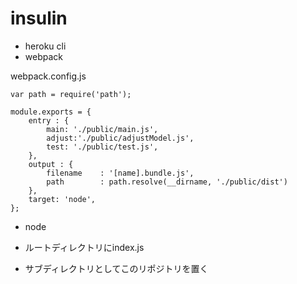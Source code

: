 # insulin
- heroku cli
- webpack

webpack.config.js
```
var path = require('path');

module.exports = {
    entry : {
        main: './public/main.js',
        adjust:'./public/adjustModel.js',
        test: './public/test.js',
    },
    output : {
        filename    : '[name].bundle.js',
        path        : path.resolve(__dirname, './public/dist')
    },
    target: 'node',
};
```
- node

- ルートディレクトリにindex.js
- サブディレクトリとしてこのリポジトリを置く
